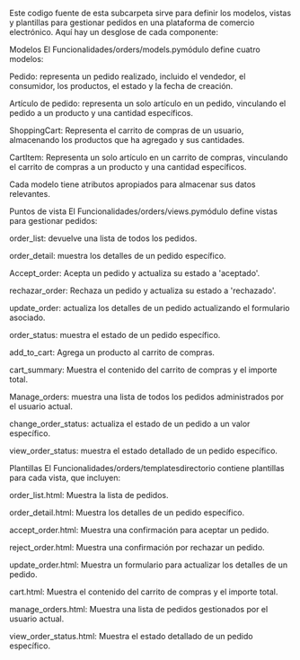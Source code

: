 Este codigo fuente de esta subcarpeta sirve para definir los modelos, vistas y plantillas para gestionar pedidos en una plataforma de comercio electrónico. Aquí hay un desglose de cada componente:

Modelos
El Funcionalidades/orders/models.pymódulo define cuatro modelos:

Pedido: representa un pedido realizado, incluido el vendedor, el consumidor, los productos, el estado y la fecha de creación.

Artículo de pedido: representa un solo artículo en un pedido, vinculando el pedido a un producto y una cantidad específicos.

ShoppingCart: Representa el carrito de compras de un usuario, almacenando los productos que ha agregado y sus cantidades.

CartItem: Representa un solo artículo en un carrito de compras, vinculando el carrito de compras a un producto y una cantidad específicos.

Cada modelo tiene atributos apropiados para almacenar sus datos relevantes.

Puntos de vista
El Funcionalidades/orders/views.pymódulo define vistas para gestionar pedidos:

order_list: devuelve una lista de todos los pedidos.

order_detail: muestra los detalles de un pedido específico.

Accept_order: Acepta un pedido y actualiza su estado a 'aceptado'.

rechazar_order: Rechaza un pedido y actualiza su estado a 'rechazado'.

update_order: actualiza los detalles de un pedido actualizando el formulario asociado.

order_status: muestra el estado de un pedido específico.

add_to_cart: Agrega un producto al carrito de compras.

cart_summary: Muestra el contenido del carrito de compras y el importe total.

Manage_orders: muestra una lista de todos los pedidos administrados por el usuario actual.

change_order_status: actualiza el estado de un pedido a un valor específico.

view_order_status: muestra el estado detallado de un pedido específico.

Plantillas
El Funcionalidades/orders/templatesdirectorio contiene plantillas para cada vista, que incluyen:

order_list.html: Muestra la lista de pedidos.

order_detail.html: Muestra los detalles de un pedido específico.

accept_order.html: Muestra una confirmación para aceptar un pedido.

reject_order.html: Muestra una confirmación por rechazar un pedido.

update_order.html: Muestra un formulario para actualizar los detalles de un pedido.

cart.html: Muestra el contenido del carrito de compras y el importe total.

manage_orders.html: Muestra una lista de pedidos gestionados por el usuario actual.

view_order_status.html: Muestra el estado detallado de un pedido específico.